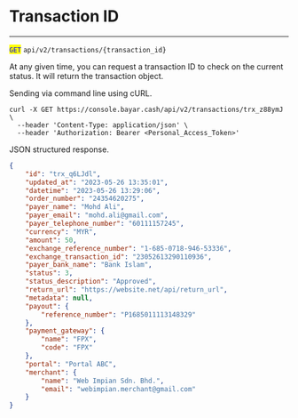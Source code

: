 # Transaction ID

***

<mark style="color:blue;">`GET`</mark> `api/v2/transactions/{transaction_id}`



At any given time, you can request a transaction ID to check on the current status. It will return the transaction object.

Sending via command line using cURL.



```markup
curl -X GET https://console.bayar.cash/api/v2/transactions/trx_z88ymJ \
  --header 'Content-Type: application/json' \
  --header 'Authorization: Bearer <Personal_Access_Token>'
```



JSON structured response.



```json
{
    "id": "trx_q6LJdl",
    "updated_at": "2023-05-26 13:35:01",
    "datetime": "2023-05-26 13:29:06",
    "order_number": "24354620275",
    "payer_name": "Mohd Ali",
    "payer_email": "mohd.ali@gmail.com",
    "payer_telephone_number": "60111157245",
    "currency": "MYR",
    "amount": 50,
    "exchange_reference_number": "1-685-0718-946-53336",
    "exchange_transaction_id": "23052613290110936",
    "payer_bank_name": "Bank Islam",
    "status": 3,
    "status_description": "Approved",
    "return_url": "https://website.net/api/return_url",
    "metadata": null,
    "payout": {
        "reference_number": "P1685011113148329"
    },
    "payment_gateway": {
        "name": "FPX",
        "code": "FPX"
    },
    "portal": "Portal ABC",
    "merchant": {
        "name": "Web Impian Sdn. Bhd.",
        "email": "webimpian.merchant@gmail.com"
    }
}
```

